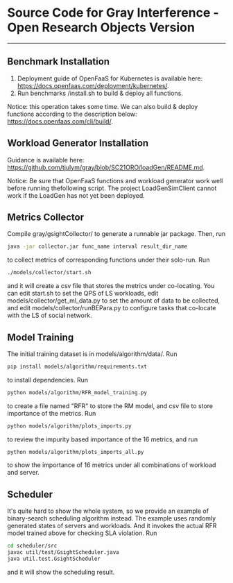 # Source Code for Gray Interference - Open Research Objects Version
---
## Benchmark Installation
1. Deployment guide of OpenFaaS for Kubernetes is available here: https://docs.openfaas.com/deployment/kubernetes/.
2. Run benchmarks /install.sh to build & deploy all functions.

Notice: this operation takes some time.
We can also build & deploy functions according to the description below: https://docs.openfaas.com/cli/build/.

## Workload Generator Installation
Guidance is available here: https://github.com/tjulym/gray/blob/SC21ORO/loadGen/README.md.

Notice: Be sure that OpenFaaS functions and workload generator work well before running thefollowing script. The project LoadGenSimClient cannot work if the LoadGen has not yet been deployed.

## Metrics Collector
Compile gray/gsightCollector/ to generate a runnable jar package. Then, run
```bash
java -jar collector.jar func_name interval result_dir_name 
```
to collect metrics of corresponding functions under their solo-run. Run 
```bash
./models/collector/start.sh
```
and it will create a csv file that stores the metrics under co-locating. You can edit start.sh to set the QPS of LS workloads, edit models/collector/get_ml_data.py to set the amount of data to be collected, and edit models/collector/runBEPara.py to configure tasks that co-locate with the LS of social network.

## Model Training
The initial training dataset is in models/algorithm/data/. Run
```bash
pip install models/algorithm/requirements.txt
```
to install dependencies. Run 
```bash
python models/algorithm/RFR_model_training.py
```
to create a file named "RFR" to store the RM model, and csv file to store importance of the metrics.
Run 
```bash
python models/algorithm/plots_imports.py
```
to review the impurity based importance of the 16 metrics, and run 
```bash
python models/algorithm/plots_imports_all.py
```
to show the importance of 16 metrics under all combinations of workload and server.

## Scheduler
It's quite hard to show the whole system, so we provide an example of binary-search scheduling algorithm instead. The example uses randomly generated states of servers and workloads. And it invokes the actual RFR model trained above for checking SLA violation. Run
```bash
cd scheduler/src
javac util/test/GsightScheduler.java
java util.test.GsightScheduler
```
and it will show the scheduling result.

